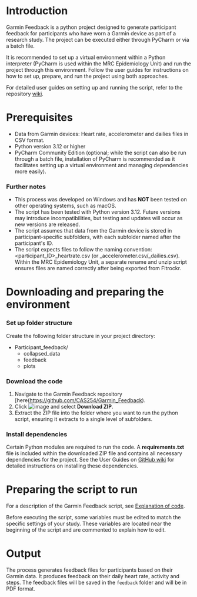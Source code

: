 # Introduction
Garmin Feedback is a python project designed to generate participant feedback for participants who have worn a Garmin device as part of a research study. The project can be executed either through PyCharm or via a batch file. 

It is recommended to set up a virtual environment within a Python interpreter (PyCharm is used within the MRC Epidemiology Unit) and run the project through this environment. Follow the user guides for instructions on how to set up, prepare, and run the project using both approaches.

For detailed user guides on setting up and running the script, refer to the repository [wiki](https://github.com/CAS254/Garmin_Feedback/wiki). 

# Prerequisites
- Data from Garmin devices: Heart rate, accelerometer and dailies files in CSV format.
- Python version 3.12 or higher
- PyCharm Community Edition (optional; while the script can also be run through a batch file, installation of PyCharm is recommended as it facilitates setting up a virtual environment and managing dependencies more easily).

### Further notes 
- This process was developed on Windows and has **NOT** been tested on other operating systems, such as macOS.
- The script has been tested with Python version 3.12. Future versions may introduce incompatibilities, but testing and updates will occur as new versions are released.
- The script assumes that data from the Garmin device is stored in participant-specific subfolders, with each subfolder named after the participant's ID.
- The script expects files to follow the naming convention: <participant_ID>_heartrate.csv (or _accelerometer.csv/_dailies.csv). Within the MRC Epidemiology Unit, a separate rename and unzip script ensures files are named correctly after being exported from Fitrockr.  

# Downloading and preparing the environment
### Set up folder structure
Create the following folder structure in your project directory:
- Participant_feedback/
   - collapsed_data
   - feedback
   - plots
  
### Download the code
1. Navigate to the Garmin Feedback repository [here(https://github.com/CAS254/Garmin_Feedback). 
2. Click ![image](https://github.com/user-attachments/assets/587012f2-735e-471e-b7c0-38e7977e36ee) and select **Download ZIP**.
3. Extract the ZIP file into the folder where you want to run the python script, ensuring it extracts to a single level of subfolders.

### Install dependencies
Certain Python modules are required to run the code. A **requirements.txt** file is included within the downloaded ZIP file and contains all necessary dependencies for the project. See the User Guides on [GitHub wiki](https://github.com/MRC-Epid/Acc_Post_Processing/wiki) for detailed instructions on installing these dependencies.

# Preparing the script to run
For a description of the Garmin Feedback script, see [Explanation of code](https://github.com/MRC-Epid/Acc_Post_Processing/wiki/2.-Explanation-of-code). 

Before executing the script, some variables must be edited to match the specific settings of your study. These variables are located near the beginning of the script and are commented to explain how to edit.

# Output 
The process generates feedback files for participants based on their Garmin data. It produces feedback on their daily heart rate, activity and steps. The feedback files will be saved in the ```feedback``` folder and will be in PDF format. 

